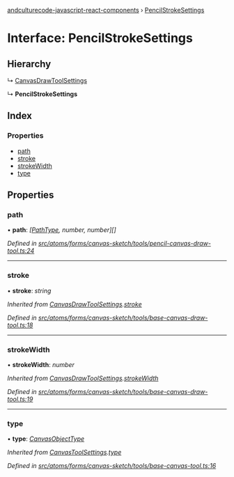 [andculturecode-javascript-react-components](../README.md) › [PencilStrokeSettings](pencilstrokesettings.md)

# Interface: PencilStrokeSettings

## Hierarchy

  ↳ [CanvasDrawToolSettings](canvasdrawtoolsettings.md)

  ↳ **PencilStrokeSettings**

## Index

### Properties

* [path](pencilstrokesettings.md#path)
* [stroke](pencilstrokesettings.md#stroke)
* [strokeWidth](pencilstrokesettings.md#strokewidth)
* [type](pencilstrokesettings.md#type)

## Properties

###  path

• **path**: *[[PathType](../enums/pathtype.md), number, number][]*

*Defined in [src/atoms/forms/canvas-sketch/tools/pencil-canvas-draw-tool.ts:24](https://github.com/phess101/AndcultureCode.JavaScript.React.Components/blob/5fd6ba2/src/atoms/forms/canvas-sketch/tools/pencil-canvas-draw-tool.ts#L24)*

___

###  stroke

• **stroke**: *string*

*Inherited from [CanvasDrawToolSettings](canvasdrawtoolsettings.md).[stroke](canvasdrawtoolsettings.md#stroke)*

*Defined in [src/atoms/forms/canvas-sketch/tools/base-canvas-draw-tool.ts:18](https://github.com/phess101/AndcultureCode.JavaScript.React.Components/blob/5fd6ba2/src/atoms/forms/canvas-sketch/tools/base-canvas-draw-tool.ts#L18)*

___

###  strokeWidth

• **strokeWidth**: *number*

*Inherited from [CanvasDrawToolSettings](canvasdrawtoolsettings.md).[strokeWidth](canvasdrawtoolsettings.md#strokewidth)*

*Defined in [src/atoms/forms/canvas-sketch/tools/base-canvas-draw-tool.ts:19](https://github.com/phess101/AndcultureCode.JavaScript.React.Components/blob/5fd6ba2/src/atoms/forms/canvas-sketch/tools/base-canvas-draw-tool.ts#L19)*

___

###  type

• **type**: *[CanvasObjectType](../enums/canvasobjecttype.md)*

*Inherited from [CanvasToolSettings](canvastoolsettings.md).[type](canvastoolsettings.md#type)*

*Defined in [src/atoms/forms/canvas-sketch/tools/base-canvas-tool.ts:16](https://github.com/phess101/AndcultureCode.JavaScript.React.Components/blob/5fd6ba2/src/atoms/forms/canvas-sketch/tools/base-canvas-tool.ts#L16)*
